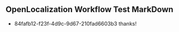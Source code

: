 ## OpenLocalization Workflow Test MarkDown
* 84fafb12-f23f-4d9c-9d67-210fad6603b3 thanks!

<!--HONumber=Aug16_HO2-->



